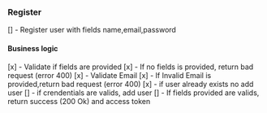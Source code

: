 ### Register
[] - Register user with fields name,email,password
 

#### Business logic
[x] - Validate if fields are provided
[x] - If no fields is provided, return bad request (error 400)
[x] - Validate Email
[x] - If Invalid Email is provided,return bad request (error 400)
[x] - if user already exists no add user
[] - if crendentials are valids, add user 
[] - If fields provided are valids, return success (200 Ok) and access token